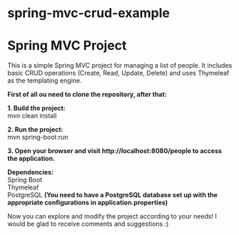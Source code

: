 #  spring-mvc-crud-example

#  Spring MVC Project

This is a simple Spring MVC project for managing a list of people. It includes basic CRUD operations (Create, Read, Update, Delete) and uses Thymeleaf as the templating engine.

**First of all ou need to clone the repository, after that:**

**1. Build the project:**  
   mvn clean install  

**2. Run the project:**  
  mvn spring-boot:run  

**3. Open your browser and visit http://localhost:8080/people to access the application.**  


**Dependencies:**  
Spring Boot  
Thymeleaf  
PostgreSQL **(You need to have a PostgreSQL database set up with the appropriate configurations in application.properties)**  

Now you can explore and modify the project according to your needs! I would be glad to receive comments and suggestions :)
